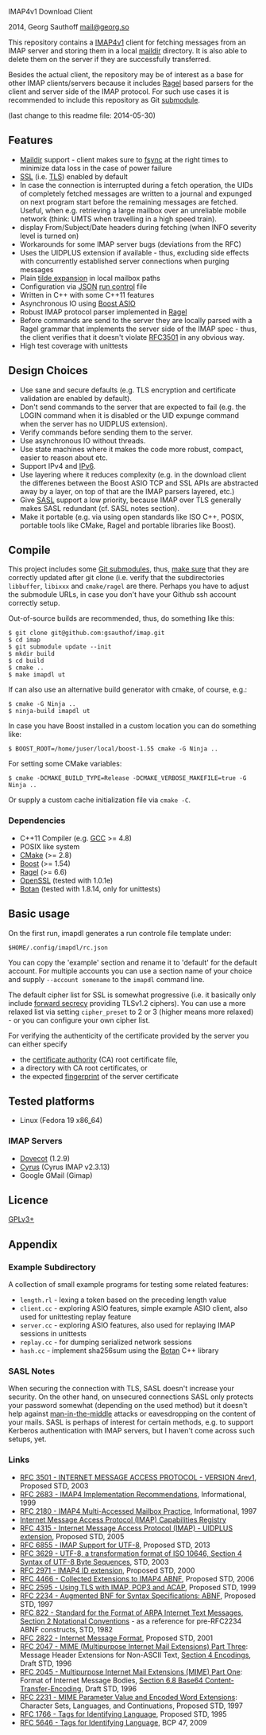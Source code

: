 IMAP4v1 Download Client

2014, Georg Sauthoff <mail@georg.so>

This repository contains a [IMAP4v1][rfc3501] client for fetching messages from
an IMAP server and storing them in a local [maildir][maildir] directory. It is
also able to delete them on the server if they are successfully transferred.

Besides the actual client, the repository may be of interest as a base for
other IMAP clients/servers because it includes [Ragel][ragel] based parsers for
the client and server side of the IMAP protocol. For such use cases it is
recommended to include this repository as Git [submodule][gitm].

(last change to this readme file: 2014-05-30)

## Features

- [Maildir][maildir] support - client makes sure to [fsync][fsync] at the right
  times to minimize data loss in the case of power failure
- [SSL][ssl] (i.e. [TLS][tls]) enabled by default
- In case the connection is interrupted during a fetch operation, the UIDs of
  completely fetched messages are written to a journal and expunged on next
  program start before the remaining messages are fetched. Useful, when e.g.
  retrieving a large mailbox over an unreliable mobile network
  (think: UMTS when travelling in a high speed train).
- display From/Subject/Date headers during fetching (when INFO severity level
  is turned on)
- Workarounds for some IMAP server bugs (deviations from the RFC)
- Uses the UIDPLUS extension if available  - thus, excluding side effects with
  concurrently established server connections when purging messages
- Plain [tilde expansion][tilde] in local mailbox paths
- Configuration via [JSON][json] [run control][rc] file
- Written in C++ with some C++11 features
- Asynchronous IO using [Boost ASIO][asio]
- Robust IMAP protocol parser implemented in [Ragel][ragel]
- Before commands are send to the server they are locally parsed with a Ragel
  grammar that implements the server side of the IMAP spec - thus, the client
  verifies that it doesn't violate [RFC3501][rfc3501] in any obvious way.
- High test coverage with unittests

## Design Choices

- Use sane and secure defaults (e.g. TLS encryption and certificate validation
  are enabled by default).
- Don't send commands to the server that are expected to fail (e.g. the LOGIN
  command when it is disabled or the UID expunge command when the server has no
  UIDPLUS extension).
- Verify commands before sending them to the server.
- Use asynchronous IO without threads.
- Use state machines where it makes the code more robust, compact, easier to reason about etc.
- Support IPv4 and [IPv6][v6].
- Use layering where it reduces complexity (e.g. in the download client
  the differenes between the Boost ASIO TCP and SSL APIs are abstracted away by a
  layer, on top of that are the IMAP parsers layered,  etc.)
- Give [SASL][sasl] support a low priority, because IMAP over TLS
  generally makes SASL redundant (cf. SASL notes section).
- Make it portable (e.g. via using open standards like ISO C++, POSIX, portable
  tools like CMake, Ragel and portable libraries like Boost).


## Compile

This project includes some [Git submodules][gitm], thus, [make sure][gitm2]
that they are correctly updated after git clone (i.e. verify that the
subdirectories `libbuffer`, `libixxx` and `cmake/ragel` are there. Perhaps you
have to adjust the submodule URLs, in case you don't have your Github ssh
account correctly setup.

Out-of-source builds are recommended, thus, do something like this:

    $ git clone git@github.com:gsauthof/imap.git
    $ cd imap
    $ git submodule update --init
    $ mkdir build
    $ cd build
    $ cmake ..
    $ make imapdl ut

If can also use an alternative build generator with cmake, of course, e.g.:

    $ cmake -G Ninja ..
    $ ninja-build imapdl ut

In case you have Boost installed in a custom location you can do something like:

    $ BOOST_ROOT=/home/juser/local/boost-1.55 cmake -G Ninja ..

For setting some CMake variables:

    $ cmake -DCMAKE_BUILD_TYPE=Release -DCMAKE_VERBOSE_MAKEFILE=true -G Ninja ..

Or supply a custom cache initialization file via `cmake -C`.


### Dependencies

- C++11 Compiler (e.g. [GCC][gcc] >= 4.8)
- POSIX like system
- [CMake][cmake] (>= 2.8)
- [Boost][boost] (>= 1.54)
- [Ragel][ragel] (>= 6.6)
- [OpenSSL][openssl] (tested with 1.0.1e)
- [Botan][botan] (tested with 1.8.14, only for unittests)


## Basic usage

On the first run, imapdl generates a run controle file template under:

    $HOME/.config/imapdl/rc.json

You can copy the 'example' section and rename it to 'default' for the default
account. For multiple accounts you can use a section name of your choice and
supply `--account somename` to the `imapdl` command line.

The default cipher list for SSL is somewhat progressive (i.e. it basically only
include [forward secrecy][fwd] providing TLSv1.2 ciphers). You can use a more relaxed
list via setting `cipher_preset` to 2 or 3 (higher means more relaxed) - or you
can configure your own cipher list.

For verifying the authenticity of the certificate provided by the server you can either specify

- the [certificate authority][ca] (CA) root certificate file,
- a directory with CA root certificates, or
- the expected [fingerprint][fp] of the server certificate


## Tested platforms

- Linux (Fedora 19 x86_64)

### IMAP Servers

- [Dovecot][dovecot] (1.2.9)
- [Cyrus][cyrus] (Cyrus IMAP v2.3.13)
- Google GMail (Gimap)

## Licence

[GPLv3+][gpl3]

## Appendix

### Example Subdirectory

A collection of small example programs for testing some related features:

- `length.rl` - lexing a token based on the preceding length value
- `client.cc` - exploring ASIO features, simple example ASIO client, also used for unittesting replay feature
- `server.cc` - exploring ASIO features, also used for replaying IMAP sessions
  in unittests
- `replay.cc` - for dumping serialized network sessions
- `hash.cc`   - implement sha256sum using the [Botan][botan] C++ library

### SASL Notes

When securing the connection with TLS, SASL doesn't increase your security. On
the other hand, on unsecured connections SASL only protects your password
somewhat (depending on the used method) but it doesn't help against
[man-in-the-middle][mitm] attacks or eavesdropping on the content of your
mails. SASL is perhaps of interest for certain methods, e.g. to support
Kerberos authentication with IMAP servers, but I haven't come across such
setups, yet.

### Links

- [RFC 3501 - INTERNET MESSAGE ACCESS PROTOCOL - VERSION 4rev1](http://tools.ietf.org/html/rfc3501), Proposed STD, 2003
- [RFC 2683 - IMAP4 Implementation Recommendations](http://tools.ietf.org/html/rfc2683), Informational, 1999
- [RFC 2180 - IMAP4 Multi-Accessed Mailbox Practice](http://tools.ietf.org/html/rfc2180), Informational, 1997
- [Internet Message Access Protocol (IMAP) Capabilities Registry](http://www.iana.org/assignments/imap-capabilities/imap-capabilities.xhtml)
- [RFC 4315 - Internet Message Access Protocol (IMAP) - UIDPLUS extension](http://tools.ietf.org/html/rfc4315), Proposed STD, 2005
- [RFC 6855 - IMAP Support for UTF-8](http://tools.ietf.org/html/rfc6855), Proposed STD, 2013
- [RFC 3629 - UTF-8, a transformation format of ISO 10646, Section 4 Syntax of UTF-8 Byte Sequences](http://tools.ietf.org/html/rfc3629#section-4), STD, 2003
- [RFC 2971 - IMAP4 ID extension](http://tools.ietf.org/html/rfc2971), Proposed STD, 2000
- [RFC 4466 - Collected Extensions to IMAP4 ABNF](http://tools.ietf.org/html/rfc4466), Proposed STD, 2006
- [RFC 2595 - Using TLS with IMAP, POP3 and ACAP](http://tools.ietf.org/html/rfc2595), Proposed STD, 1999
- [RFC 2234 - Augmented BNF for Syntax Specifications: ABNF](http://tools.ietf.org/html/rfc2234), Proposed STD, 1997
- [RFC 822 - Standard for the Format of ARPA Internet Text Messages, Section 2 Notational Conventions](http://tools.ietf.org/html/rfc822#section-2) - as a reference for pre-RFC2234 ABNF constructs, STD, 1982
- [RFC 2822 - Internet Message Format](http://tools.ietf.org/html/rfc2822), Proposed STD, 2001
- [RFC 2047 - MIME (Multipurpose Internet Mail Extensions) Part Three](http://tools.ietf.org/html/rfc2047): Message Header Extensions for Non-ASCII Text, [Section 4 Encodings](http://tools.ietf.org/html/rfc2047#section-4), Draft STD, 1996
- [RFC 2045 - Multipurpose Internet Mail Extensions (MIME) Part One](http://tools.ietf.org/html/rfc2045): Format of Internet Message Bodies, [Section 6.8 Base64 Content-Transfer-Encoding](http://tools.ietf.org/html/rfc2045#section-6.8), Draft STD, 1996
- [RFC 2231 - MIME Parameter Value and Encoded Word Extensions](http://tools.ietf.org/html/rfc2231): Character Sets, Languages, and Continuations, Proposed STD, 1997
- [RFC 1766 - Tags for Identifying Language](http://tools.ietf.org/html/rfc1766), Proposed STD, 1995
- [RFC 5646 - Tags for Identifying Language](http://tools.ietf.org/html/rfc5646), BCP 47, 2009


[asio]:    http://www.boost.org/doc/libs/1_55_0/libs/asio/
[boost]:   http://www.boost.org/
[botan]:   http://botan.randombit.net/
[ca]:      http://en.wikipedia.org/wiki/Certificate_authority
[cmake]:   http://www.cmake.org/
[cyrus]:   https://cyrusimap.org/
[dovecot]: http://www.dovecot.org/
[fp]:      http://en.wikipedia.org/wiki/Public_key_fingerprint
[fsync]:   http://en.wikipedia.org/wiki/Sync_(Unix)
[fwd]:     http://en.wikipedia.org/wiki/Forward_secrecy
[gcc]:     http://gcc.gnu.org
[gitm2]:   http://git-scm.com/docs/git-submodule
[gitm]:    http://git-scm.com/book/en/Git-Tools-Submodules
[gpl3]:    http://www.gnu.org/copyleft/gpl.html
[json]:    http://en.wikipedia.org/wiki/JSON
[maildir]: http://en.wikipedia.org/wiki/Maildir
[mitm]:    http://en.wikipedia.org/wiki/Man-in-the-middle_attack
[openssl]: http://www.openssl.org/
[ragel]:   http://www.complang.org/ragel/
[rc]:      http://www.faqs.org/docs/artu/ch10s03.html
[rfc3501]: http://tools.ietf.org/html/rfc3501
[sasl]:    http://en.wikipedia.org/wiki/Simple_Authentication_and_Security_Layer
[ssl]:     http://en.wikipedia.org/wiki/SSL
[tilde]:   http://www.gnu.org/software/libc/manual/html_node/Tilde-Expansion.html
[tls]:     http://en.wikipedia.org/wiki/Transport_Layer_Security
[v6]:      http://en.wikipedia.org/wiki/IPv6

